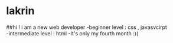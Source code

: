   # lakrin 
##hi ! i am a new web developer
-beginner level : css , javasvcirpt     
-intermediate level : html 
-It's only my fourth month :)(
